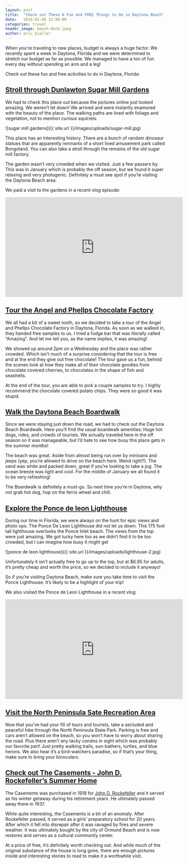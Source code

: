 ```yaml
---
layout: post
title:  "Check out These 6 Fun and FREE Things to Do in Daytona Beach"
date:   2016-02-08 12:00:00
categories: travel
header_image: beach-dock.jpeg
author: eric_bieller
---
```


When you're traveling to new places, budget is always a huge factor. We recently spent a week in Daytona, Florida and we were determined to stretch our budget as far as possible. We managed to have a ton of fun every day without spending an arm and a leg! 

Check out these fun and free activities to do in Daytona, Florida: 

## [Stroll through Dunlawton Sugar Mill Gardens](http://dunlawtonsugarmillgardens.org/index.html)

We had to check this place out because the pictures online just looked amazing. We weren’t let down! We arrived and were instantly enamored with the beauty of the place. The walking paths are lined with foliage and vegetation, not to mention curious squirrels.

![sugar mill gardens]({{ site.url }}/images/uploads/sugar-mill.jpg)

This place has an interesting history. There are a bunch of random dinosaur statues that are apparently remnants of a short lived amusement park called Bongoland. You can also take a stroll through the remains of the old sugar mill factory.

The garden wasn’t very crowded when we visited. Just a few passers by. This was in January which is probably the off season, but we found it super relaxing and very photogenic. Definitely a must see spot if you’re visiting the Daytona Beach area.

We paid a visit to the gardens in a recent vlog episode:

<iframe width="560" height="315" src="https://www.youtube.com/embed/keej3nX1TEM" frameborder="0" allowfullscreen></iframe>

## [Tour the Angel and Phellps Chocolate Factory](http://angellandphelps.com/tours.html)

We all had a bit of a sweet tooth, so we decided to take a tour of the Angel and Phellps Chocolate Factory in Daytona, Florida. As soon as we walked in, they handed free samples to us. I tried a fudge bar that was literally called “Amazing”. And let me tell you, as the name implies, it was amazing!

We showed up around 2pm on a Wednesday and the place was rather crowded. Which isn’t much of a surprise considering that the tour is free and at the end they give out free chocolate! The tour gave us a fun, behind the scenes look at how they make all of their chocolate goodies from chocolate covered cherries, to chocolates in the shape of fish and seashells.

At the end of the tour, you are able to pick a couple samples to try. I highly recommend the chocolate covered potato chips. They were so good it was stupid.

## [Walk the Daytona Beach Boardwalk](http://www.daytonabeachboardwalk.com/)

Since we were staying just down the road, we had to check out the Daytona Beach Boardwalk. Here you’ll find the usual boardwalk amenities: Huge hot dogs, rides, and crowds of tourists. We actually traveled here in the off season so it was manageable, but I’d hate to see how busy this place gets in the summer months!

The beach was great. Aside from almost being run over by minivans and jeeps (yep, you’re allowed to drive on the beach here. Weird right?). The sand was white and packed down, great if you’re looking to take a jog. The ocean breeze was light and cool. For the middle of January we all found it to be very refreshing!

The Boardwalk is definitely a must-go. So next time you’re in Daytona, why not grab hot dog, hop on the ferris wheel and chill.

## [Explore the Ponce de leon Lighthouse](http://ponceinlet.org/)

During our time in Florida, we were always on the hunt for epic views and photo ops. The Ponce De Leon Lighthouse did not let us down. This 175 foot tall lighthouse overlooks the Ponce Inlet beach. The views from the top were just amazing. We got lucky here too as we didn’t find it to be too crowded, but I can imagine how busy it might get

![ponce de leon lighthouse]({{ site.url }}/images/uploads/lighthouse-2.jpg)

Unfortunately it isn’t actually free to go up to the top, but at $6.95 for adults, it’s pretty cheap and worth the price, so we decided to include it anyways!

So if you’re visiting Daytona Beach, make sure you take time to visit the Ponce Lighthouse. It’s likely to be a highlight of your trip!

We also visited the Ponce de Leon Lighthouse in a recent vlog:

<iframe width="560" height="315" src="https://www.youtube.com/embed/keej3nX1TEM" frameborder="0" allowfullscreen></iframe>

## [Visit the North Peninsula Sate Recreation Area](https://www.floridastateparks.org/park/north-peninsula)

Now that you’ve had your fill of tours and tourists, take a secluded and peaceful hike through the North Peninsula State Park. Parking is free and cars aren’t allowed on the beach, so you won’t have to worry about sharing the road. Plus there aren’t any tacky condos in sight which was probably our favorite part! Just pretty walking trails, sun-bathers, turtles, and blue herons. We also hear it’s a bird-watchers paradise, so if that’s your thing, make sure to bring your binoculars. 

## [Check out The Casements - John D. Rockefeller’s Summer Home](http://www.thecasements.net/)

The Casements was purchased in 1918 for [John D. Rockefeller](https://en.wikipedia.org/wiki/John_D._Rockefeller) and it served as his winter getaway during his retirement years. He ultimately passed away there in 1937.

While quite interesting, the Casements is a bit of an anomaly. After Rockefeller passed, it served as a girls’ preparatory school for 20 years. After which it fell into disrepair after it was ravaged by fires and severe weather. It was ultimately bought by the city of Ormund Beach and is now restores and serves as a cultural community center.

At a price of free, it’s definitely worth checking out. And while much of the original substance of the house is long gone, there are enough pictures inside and interesting stories to read to make it a worthwhile visit.
